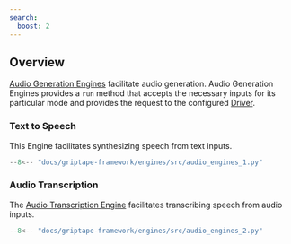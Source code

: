 ```yaml
---
search:
  boost: 2
---
```


## Overview

[Audio Generation Engines](../../reference/griptape/engines/audio/index.md) facilitate audio generation. Audio Generation Engines provides a `run` method that accepts the necessary inputs for its particular mode and provides the request to the configured [Driver](../drivers/text-to-speech-drivers.md).

### Text to Speech

This Engine facilitates synthesizing speech from text inputs.

```python
--8<-- "docs/griptape-framework/engines/src/audio_engines_1.py"
```

### Audio Transcription

The [Audio Transcription Engine](../../reference/griptape/engines/audio/audio_transcription_engine.md) facilitates transcribing speech from audio inputs.

```python
--8<-- "docs/griptape-framework/engines/src/audio_engines_2.py"
```
